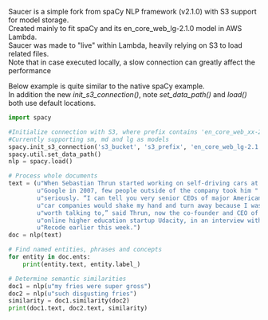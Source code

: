 Saucer is a simple fork from spaCy NLP framework (v2.1.0) with S3 support for model storage. <br>
Created mainly to fit spaCy and its en_core_web_lg-2.1.0 model in AWS Lambda.<br>
Saucer was made to "live" within Lambda, heavily relying on S3 to load related files.<br>
Note that in case executed locally, a slow connection can greatly affect the performance<br>

Below example is quite similar to the native spaCy example.<br>
In addition the new *init_s3_connection()*, note *set_data_path()* and *load()* both use default locations.
```python
import spacy

#Initialize connection with S3, where prefix contains 'en_core_web_xx-2.1.0'
#Currently supporting sm, md and lg as models
spacy.init_s3_connection('s3_bucket', 's3_prefix', 'en_core_web_lg-2.1.0')
spacy.util.set_data_path()
nlp = spacy.load()

# Process whole documents
text = (u"When Sebastian Thrun started working on self-driving cars at "
        u"Google in 2007, few people outside of the company took him "
        u"seriously. “I can tell you very senior CEOs of major American "
        u"car companies would shake my hand and turn away because I wasn’t "
        u"worth talking to,” said Thrun, now the co-founder and CEO of "
        u"online higher education startup Udacity, in an interview with "
        u"Recode earlier this week.")
doc = nlp(text)

# Find named entities, phrases and concepts
for entity in doc.ents:
    print(entity.text, entity.label_)

# Determine semantic similarities
doc1 = nlp(u"my fries were super gross")
doc2 = nlp(u"such disgusting fries")
similarity = doc1.similarity(doc2)
print(doc1.text, doc2.text, similarity)
```

